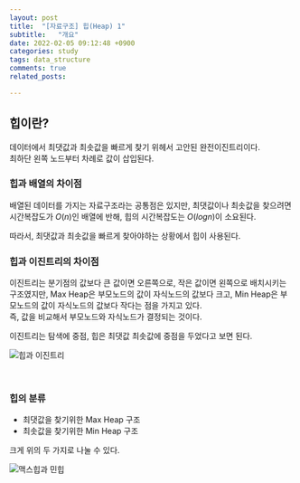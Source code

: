 ```yaml
---
layout: post
title:  "[자료구조] 힙(Heap) 1"
subtitle:   "개요"
date: 2022-02-05 09:12:48 +0900
categories: study
tags: data_structure
comments: true
related_posts:

---
```


## 힙이란?<br/>

데이터에서 최댓값과 최솟값을 빠르게 찾기 위헤서 고안된 완전이진트리이다.<br/>
최하단 왼쪽 노드부터 차례로 값이 삽입된다.<br/>

### 힙과 배열의 차이점<br/>

배열된 데이터를 가지는 자료구조라는 공통점은 있지만, 최댓값이나 최솟값을 찾으려면 시간복잡도가 $O(n)$인 배열에 반해, 힙의 시간복잡도는 $O(logn)$이 소요된다.

따라서, 최댓값과 최솟값을 빠르게 찾아야하는 상황에서 힙이 사용된다.<br/>

### 힙과 이진트리의 차이점<br/>

이진트리는 분기점의 값보다 큰 값이면 오른쪽으로, 작은 값이면 왼쪽으로 배치시키는 구조였지만, Max Heap은 부모노드의 값이 자식노드의 값보다 크고, Min Heap은 부모노드의 값이 자식노드의 값보다 작다는 점을 가지고 있다.<br/>
즉, 값을 비교해서 부모노드와 자식노드가 결정되는 것이다.<br/>

이진트리는 탐색에 중점, 힙은 최댓값 최솟값에 중점을 두었다고 보면 된다.<br/>

![힙과 이진트리](https://github.com/wookikim95/wookikim95.github.io/blob/main/assets/img/study/algorithm/2022-02-05_heap_1.jpg?raw=true)

<br/>

### 힙의 분류<br/>

- 최댓값을 찾기위한 Max Heap 구조
- 최솟값을 찾기위한 Min Heap 구조

크게 위의 두 가지로 나눌 수 있다.<br/>


![맥스힙과 민힙](https://github.com/wookikim95/wookikim95.github.io/blob/main/assets/img/study/algorithm/2022-02-05_heap_2.jpg?raw=true)
